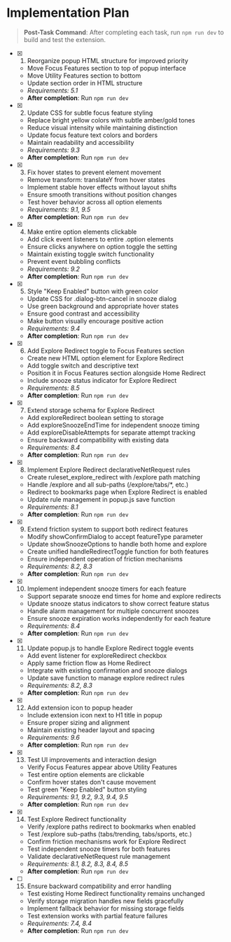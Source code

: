 # Implementation Plan

> **Post-Task Command**: After completing each task, run `npm run dev` to build and test the extension.

-   [x] 1. Reorganize popup HTML structure for improved priority

    -   Move Focus Features section to top of popup interface
    -   Move Utility Features section to bottom
    -   Update section order in HTML structure
    -   _Requirements: 5.1_
    -   **After completion**: Run `npm run dev`

-   [x] 2. Update CSS for subtle focus feature styling

    -   Replace bright yellow colors with subtle amber/gold tones
    -   Reduce visual intensity while maintaining distinction
    -   Update focus feature text colors and borders
    -   Maintain readability and accessibility
    -   _Requirements: 9.3_
    -   **After completion**: Run `npm run dev`

-   [x] 3. Fix hover states to prevent element movement

    -   Remove transform: translateY from hover states
    -   Implement stable hover effects without layout shifts
    -   Ensure smooth transitions without position changes
    -   Test hover behavior across all option elements
    -   _Requirements: 9.1, 9.5_
    -   **After completion**: Run `npm run dev`

-   [x] 4. Make entire option elements clickable

    -   Add click event listeners to entire .option elements
    -   Ensure clicks anywhere on option toggle the setting
    -   Maintain existing toggle switch functionality
    -   Prevent event bubbling conflicts
    -   _Requirements: 9.2_
    -   **After completion**: Run `npm run dev`

-   [x] 5. Style "Keep Enabled" button with green color

    -   Update CSS for .dialog-btn-cancel in snooze dialog
    -   Use green background and appropriate hover states
    -   Ensure good contrast and accessibility
    -   Make button visually encourage positive action
    -   _Requirements: 9.4_
    -   **After completion**: Run `npm run dev`

-   [x] 6. Add Explore Redirect toggle to Focus Features section

    -   Create new HTML option element for Explore Redirect
    -   Add toggle switch and descriptive text
    -   Position it in Focus Features section alongside Home Redirect
    -   Include snooze status indicator for Explore Redirect
    -   _Requirements: 8.5_
    -   **After completion**: Run `npm run dev`

-   [x] 7. Extend storage schema for Explore Redirect

    -   Add exploreRedirect boolean setting to storage
    -   Add exploreSnoozeEndTime for independent snooze timing
    -   Add exploreDisableAttempts for separate attempt tracking
    -   Ensure backward compatibility with existing data
    -   _Requirements: 8.4_
    -   **After completion**: Run `npm run dev`

-   [x] 8. Implement Explore Redirect declarativeNetRequest rules

    -   Create ruleset_explore_redirect with /explore path matching
    -   Handle /explore and all sub-paths (/explore/tabs/\*, etc.)
    -   Redirect to bookmarks page when Explore Redirect is enabled
    -   Update rule management in popup.js save function
    -   _Requirements: 8.1_
    -   **After completion**: Run `npm run dev`

-   [x] 9. Extend friction system to support both redirect features

    -   Modify showConfirmDialog to accept featureType parameter
    -   Update showSnoozeOptions to handle both home and explore
    -   Create unified handleRedirectToggle function for both features
    -   Ensure independent operation of friction mechanisms
    -   _Requirements: 8.2, 8.3_
    -   **After completion**: Run `npm run dev`

-   [x] 10. Implement independent snooze timers for each feature

    -   Support separate snooze end times for home and explore redirects
    -   Update snooze status indicators to show correct feature status
    -   Handle alarm management for multiple concurrent snoozes
    -   Ensure snooze expiration works independently for each feature
    -   _Requirements: 8.4_
    -   **After completion**: Run `npm run dev`

-   [x] 11. Update popup.js to handle Explore Redirect toggle events

    -   Add event listener for exploreRedirect checkbox
    -   Apply same friction flow as Home Redirect
    -   Integrate with existing confirmation and snooze dialogs
    -   Update save function to manage explore redirect rules
    -   _Requirements: 8.2, 8.3_
    -   **After completion**: Run `npm run dev`

-   [x] 12. Add extension icon to popup header

    -   Include extension icon next to H1 title in popup
    -   Ensure proper sizing and alignment
    -   Maintain existing header layout and spacing
    -   _Requirements: 9.6_
    -   **After completion**: Run `npm run dev`

-   [x] 13. Test UI improvements and interaction design

    -   Verify Focus Features appear above Utility Features
    -   Test entire option elements are clickable
    -   Confirm hover states don't cause movement
    -   Test green "Keep Enabled" button styling
    -   _Requirements: 9.1, 9.2, 9.3, 9.4, 9.5_
    -   **After completion**: Run `npm run dev`

-   [x] 14. Test Explore Redirect functionality

    -   Verify /explore paths redirect to bookmarks when enabled
    -   Test /explore sub-paths (tabs/trending, tabs/sports, etc.)
    -   Confirm friction mechanisms work for Explore Redirect
    -   Test independent snooze timers for both features
    -   Validate declarativeNetRequest rule management
    -   _Requirements: 8.1, 8.2, 8.3, 8.4, 8.5_
    -   **After completion**: Run `npm run dev`

-   [ ] 15. Ensure backward compatibility and error handling
    -   Test existing Home Redirect functionality remains unchanged
    -   Verify storage migration handles new fields gracefully
    -   Implement fallback behavior for missing storage fields
    -   Test extension works with partial feature failures
    -   _Requirements: 7.4, 8.4_
    -   **After completion**: Run `npm run dev`
